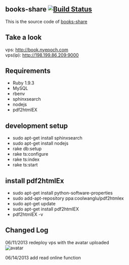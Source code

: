 ## books-share [![Build Status](https://travis-ci.org/caok/books-share.png?branch=master)](https://travis-ci.org/caok/books-share)
This is the source code of [books-share](http://198.199.86.209:9000)

## Take a look
vps: http://book.nyepoch.com
<br/>
vps(ip): http://198.199.86.209:9000

## Requirements

* Ruby 1.9.3
* MySQL
* rbenv
* sphinxsearch
* nodejs
* pdf2htmlEX

## development setup
* sudo apt-get install sphinxsearch
* sudo apt-get install nodejs
* rake db:setup
* rake ts:configure
* rake ts:index
* rake ts:start

## install pdf2htmlEx
* sudo apt-get install python-software-properties
* sudo add-apt-repository ppa:coolwanglu/pdf2htmlex
* sudo apt-get update
* sudo apt-get install pdf2htmlEX
* pdf2htmlEX -v


## Changed Log
06/11/2013 redeploy vps with the avatar uploaded<br/>
![avatar](https://f.cloud.github.com/assets/83296/636756/de67749a-d28f-11e2-92fd-0311b1a680de.png)

06/14/2013 add read online function<br/>
